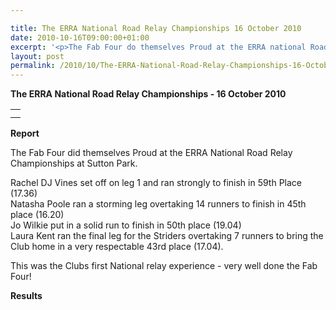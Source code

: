 ```yaml
---

title: The ERRA National Road Relay Championships 16 October 2010
date: 2010-10-16T09:00:00+01:00
excerpt: '<p>The Fab Four do themselves Proud at the ERRA national Road Relay Championships at Sutton Park Saturday 16th October 2010, Brendan Ward (Club Chairman) ERRA Relays Photos Report Results</p>'
layout: post
permalink: /2010/10/The-ERRA-National-Road-Relay-Championships-16-October-2010/
---
```

**The ERRA National Road Relay Championships - 16 October 2010**</p> 

<table>
  <tr>
    <td>
    </td>
  </tr>
  
  <tr>
    <td>
    </td>
  </tr>
</table>

**<a name="Results"><a name="Report"></a>Report</a>**</p> 

The Fab Four did themselves Proud at the ERRA National Road Relay Championships at Sutton Park.

Rachel DJ Vines set off on leg 1 and ran strongly to finish in 59th Place (17.36)  
Natasha Poole ran a storming leg overtaking 14 runners to finish in 45th place (16.20)  
Jo Wilkie put in a solid run to finish in 50th place (19.04)  
Laura Kent ran the final leg for the Striders overtaking 7 runners to bring the Club home in a very respectable 43rd place (17.04).

This was the Clubs first National relay experience - very well done the Fab Four!



<a name="Theresults"></a>**Results**